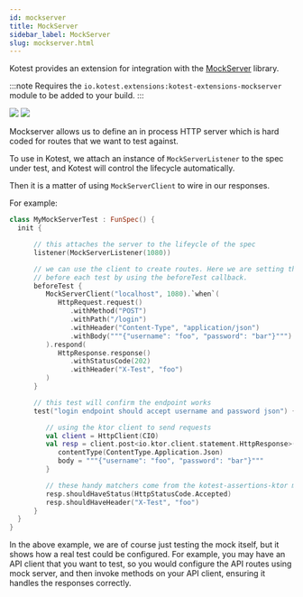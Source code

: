 ```yaml
---
id: mockserver
title: MockServer
sidebar_label: MockServer
slug: mockserver.html
---
```



Kotest provides an extension for integration with the [MockServer](https://www.mock-server.com) library.

:::note
Requires the `io.kotest.extensions:kotest-extensions-mockserver` module to be added to your build.
:::


[<img src="https://img.shields.io/maven-central/v/io.kotest.extensions/kotest-extensions-mockserver.svg?label=latest%20release"/>](https://search.maven.org/artifact/io.kotest.extensions/kotest-extensions-mockserver)
[<img src="https://img.shields.io/nexus/s/https/oss.sonatype.org/io.kotest.extensions/kotest-extensions-mockserver.svg?label=latest%20snapshot"/>](https://oss.sonatype.org/content/repositories/snapshots/io/kotest/extensions/kotest-extensions-mockserver/)



Mockserver allows us to define an in process HTTP server which is hard coded for routes that we want to test against.

To use in Kotest, we attach an instance of `MockServerListener` to the spec under test, and Kotest will control
the lifecycle automatically.

Then it is a matter of using `MockServerClient` to wire in our responses.

For example:

```kotlin
class MyMockServerTest : FunSpec() {
  init {

      // this attaches the server to the lifeycle of the spec
      listener(MockServerListener(1080))

      // we can use the client to create routes. Here we are setting them up
      // before each test by using the beforeTest callback.
      beforeTest {
         MockServerClient("localhost", 1080).`when`(
            HttpRequest.request()
               .withMethod("POST")
               .withPath("/login")
               .withHeader("Content-Type", "application/json")
               .withBody("""{"username": "foo", "password": "bar"}""")
         ).respond(
            HttpResponse.response()
               .withStatusCode(202)
               .withHeader("X-Test", "foo")
         )
      }

      // this test will confirm the endpoint works
      test("login endpoint should accept username and password json") {

         // using the ktor client to send requests
         val client = HttpClient(CIO)
         val resp = client.post<io.ktor.client.statement.HttpResponse>("http://localhost:1080/login") {
            contentType(ContentType.Application.Json)
            body = """{"username": "foo", "password": "bar"}"""
         }

         // these handy matchers come from the kotest-assertions-ktor module
         resp.shouldHaveStatus(HttpStatusCode.Accepted)
         resp.shouldHaveHeader("X-Test", "foo")
      }
  }
}
```

In the above example, we are of course just testing the mock itself, but it shows how a real test could be configured. For example,
you may have an API client that you want to test, so you would configure the API routes using mock server, and then invoke methods
on your API client, ensuring it handles the responses correctly.


